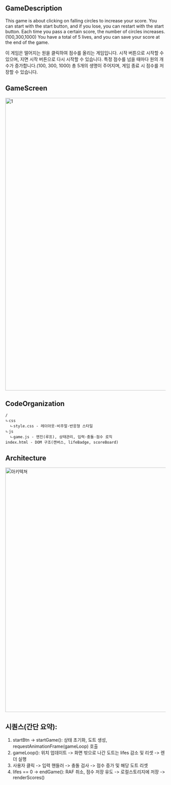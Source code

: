 ## **GameDescription** <br>
This game is about clicking on falling circles to increase your score.
You can start with the start button, and if you lose, you can restart with the start button.
Each time you pass a certain score, the number of circles increases.(100,300,1000)
You have a total of 5 lives, and you can save your score at the end of the game.

이 게임은 떨어지는 원을 클릭하여 점수를 올리는 게임입니다.
시작 버튼으로 시작할 수 있으며, 지면 시작 버튼으로 다시 시작할 수 있습니다.
특정 점수를 넘을 때마다 원의 개수가 증가합니다.(100, 300, 1000)
총 5개의 생명이 주어지며, 게임 종료 시 점수를 저장할 수 있습니다.

## **GameScreen** <br>
<img width="1920" height="919" alt="1" src="https://github.com/user-attachments/assets/b27cd611-f36c-4856-8e2d-4f5fac8bb5b1" />

## **CodeOrganization** <br>
    /
    ㄴcss
      ㄴstyle.css - 레이아웃·비주얼·반응형 스타일
    ㄴjs
      ㄴgame.js - 엔진(루프), 상태관리, 입력·충돌·점수 로직
    index.html - DOM 구조(캔버스, lifeBadge, scoreBoard)
  
## **Architecture** <br>
<img width="512" height="768" alt="아키텍쳐" src="https://github.com/user-attachments/assets/f0133696-6930-43eb-8f7d-386de2816f1f" />


## 시퀀스(간단 요약):
1. startBtn -> startGame(): 상태 초기화, 도트 생성, requestAnimationFrame(gameLoop) 호출
2. gameLoop(): 위치 업데이트 -> 화면 밖으로 나간 도트는 lifes 감소 및 리셋 -> 렌더 실행
3. 사용자 클릭 -> 입력 핸들러 -> 충돌 검사 -> 점수 증가 및 해당 도트 리셋
4. lifes == 0 -> endGame(): RAF 취소, 점수 저장 유도 -> 로컬스토리지에 저장 -> renderScores()
